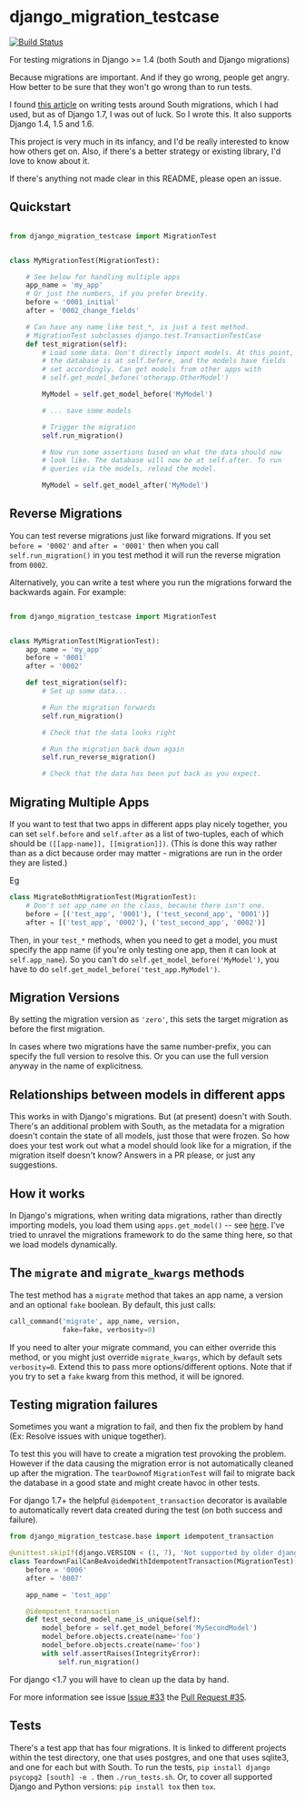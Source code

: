 # django_migration_testcase
[![Build Status](https://travis-ci.org/plumdog/django_migration_testcase.svg?branch=master)](https://travis-ci.org/plumdog/django_migration_testcase)

For testing migrations in Django >= 1.4 (both South and Django migrations)

Because migrations are important. And if they go wrong, people get
angry. How better to be sure that they won't go wrong than to run
tests.

I found [this article](https://micknelson.wordpress.com/2013/03/01/testing-django-migrations/)
on writing tests around South migrations, which I had used, but as of
Django 1.7, I was out of luck. So I wrote this. It also supports
Django 1.4, 1.5 and 1.6.

This project is very much in its infancy, and I'd be really interested
to know how others get on. Also, if there's a better strategy or
existing library, I'd love to know about it.

If there's anything not made clear in this README, please open an
issue.

Quickstart
----------

```python

from django_migration_testcase import MigrationTest


class MyMigrationTest(MigrationTest):

    # See below for handling multiple apps
    app_name = 'my_app'
    # Or just the numbers, if you prefer brevity.
    before = '0001_initial'
    after = '0002_change_fields'

    # Can have any name like test_*, is just a test method.
    # MigrationTest subclasses django.test.TransactionTestCase
    def test_migration(self):
        # Load some data. Don't directly import models. At this point,
        # the database is at self.before, and the models have fields
        # set accordingly. Can get models from other apps with
        # self.get_model_before('otherapp.OtherModel')

        MyModel = self.get_model_before('MyModel')

        # ... save some models

        # Trigger the migration
        self.run_migration()

        # Now run some assertions based on what the data should now
        # look like. The database will now be at self.after. To run
        # queries via the models, reload the model.

        MyModel = self.get_model_after('MyModel')
```


Reverse Migrations
------------------

You can test reverse migrations just like forward migrations. If you
set `before = '0002'` and `after = '0001'` then when you call
`self.run_migration()` in you test method it will run the reverse
migration from `0002`.

Alternatively, you can write a test where you run the migrations
forward the backwards again. For example:

```python

from django_migration_testcase import MigrationTest


class MyMigrationTest(MigrationTest):
    app_name = 'my_app'
    before = '0001'
    after = '0002'

    def test_migration(self):
        # Set up some data...

        # Run the migration forwards
        self.run_migration()

        # Check that the data looks right

        # Run the migration back down again
        self.run_reverse_migration()

        # Check that the data has been put back as you expect.
```

Migrating Multiple Apps
-----------------------

If you want to test that two apps in different apps play nicely
together, you can set `self.before` and `self.after` as a list of
two-tuples, each of which should be `([[app-name]],
[[migration]])`. (This is done this way rather than as a dict because
order may matter - migrations are run in the order they are listed.)

Eg
```python
class MigrateBothMigrationTest(MigrationTest):
    # Don't set app_name on the class, because there isn't one.
    before = [('test_app', '0001'), ('test_second_app', '0001')]
    after = [('test_app', '0002'), ('test_second_app', '0002')]
```

Then, in your `test_*` methods, when you need to get a model, you must
specify the app name (if you're only testing one app, then it can look
at `self.app_name`). So you can't do
`self.get_model_before('MyModel')`, you have to do
`self.get_model_before('test_app.MyModel')`.

Migration Versions
------------------

By setting the migration version as `'zero'`, this sets the target
migration as before the first migration.

In cases where two migrations have the same number-prefix, you can
specify the full version to resolve this. Or you can use the full
version anyway in the name of explicitness.

Relationships between models in different apps
----------------------------------------------

This works in with Django's migrations. But (at present) doesn't with
South. There's an additional problem with South, as the metadata for a
migration doesn't contain the state of all models, just those that
were frozen. So how does your test work out what a model should look
like for a migration, if the migration itself doesn't know? Answers in
a PR please, or just any suggestions.

How it works
------------

In Django's migrations, when writing data migrations, rather than
directly importing models, you load them using `apps.get_model()` --
see
[here](https://docs.djangoproject.com/en/1.7/topics/migrations/#data-migrations).
I've tried to unravel the migrations framework to do the same thing
here, so that we load models dynamically.

The `migrate` and `migrate_kwargs` methods
------------------------------------------

The test method has a `migrate` method that takes an app name, a
version and an optional `fake` boolean. By default, this just calls:
```python
call_command('migrate', app_name, version,
             fake=fake, verbosity=0)
```

If you need to alter your migrate command, you can either override this method, or you might just override `migrate_kwargs`, which by default sets `verbosity=0`. Extend this to pass more options/different options. Note that if you try to set a `fake` kwarg from this method, it will be ignored.

Testing migration failures
--------------------------

Sometimes you want a migration to fail, and then fix the problem by hand (Ex: Resolve issues with unique together).

To test this you will have to create a migration test provoking the problem. However if the data causing the migration error is not automatically cleaned up after the migration. The `tearDown`of `MigrationTest` will fail to migrate back the database in a good state and might create havoc in other tests. 

For django 1.7+ the helpful `@idempotent_transaction` decorator is available to automatically revert data created during the test (on both success and failure). 

```python
from django_migration_testcase.base import idempotent_transaction

@unittest.skipIf(django.VERSION < (1, 7), 'Not supported by older django versions')
class TeardownFailCanBeAvoidedWithIdempotentTransaction(MigrationTest):
    before = '0006'
    after = '0007'

    app_name = 'test_app'

    @idempotent_transaction
    def test_second_model_name_is_unique(self):
        model_before = self.get_model_before('MySecondModel')
        model_before.objects.create(name='foo')
        model_before.objects.create(name='foo')
        with self.assertRaises(IntegrityError):
            self.run_migration()
```

For django <1.7 you will have to clean up the data by hand.

For more information see issue [Issue #33](https://github.com/plumdog/django_migration_testcase/issues/33) the [Pull Request #35](https://github.com/plumdog/django_migration_testcase/pull/35).

Tests
-----

There's a test app that has four migrations. It is linked to different
projects within the test directory, one that uses postgres, and one
that uses sqlite3, and one for each but with South. To run the tests,
`pip install django psycopg2 [south] -e .` then `./run_tests.sh`. Or,
to cover all supported Django and Python versions: `pip install tox`
then `tox`.
